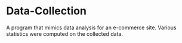 # Data-Collection
A program that mimics data analysis for an e-commerce site. Various statistics were computed on the collected data. 
